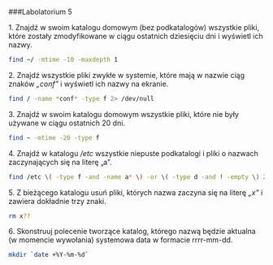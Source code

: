 ###Labolatorium 5

1\. Znajdź w swoim katalogu domowym (bez podkatalogów) wszystkie pliki, które zostały zmodyfikowane w ciągu ostatnich dziesięciu dni i wyświetl ich nazwy.
```sh
find ~/ -mtime -10 -maxdepth 1
```

2\. Znajdź wszystkie pliki zwykłe w systemie, które mają w nazwie ciąg znaków *„conf”* i wyświetl ich nazwy na ekranie.
```sh
find / -name *conf* -type f 2> /dev/null
```

3\. Znajdź w swoim katalogu domowym wszystkie pliki, które nie były używane w ciągu ostatnich 20 dni.
```sh
find ~ -mtime -20 -type f
```
4\. Znajdź w katalogu */etc* wszystkie niepuste podkatalogi i pliki o nazwach zaczynających się na literę „a”.
```sh
find /etc \( -type f -and -name a* \) -or \( -type d -and ! -empty \) 2> /dev/null
```

5\. Z bieżącego katalogu usuń pliki, których nazwa zaczyna się na literę *„x”* i zawiera dokładnie trzy znaki.
```sh
rm x??
```
6\. Skonstruuj polecenie tworzące katalog, którego nazwą będzie aktualna (w momencie wywołania) systemowa data w formacie rrrr-mm-dd.
```sh
mkdir `date +%Y-%m-%d`
```
